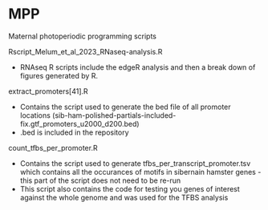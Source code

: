 # MPP
Maternal photoperiodic programming scripts

Rscript_Melum_et_al_2023_RNaseq-analysis.R
- RNAseq R scripts include the edgeR analysis and then a break down of figures generated by R.

extract_promoters[41].R 
- Contains the script used to generate the bed file of all promoter locations (sib-ham-polished-partials-included-fix.gtf_promoters_u2000_d200.bed)
- .bed is included in the repository

count_tfbs_per_promoter.R
- Contains the script used to generate tfbs_per_transcript_promoter.tsv which contains all the occurances of motifs in sibernain hamster genes - this part of the script does not need to be re-run
- This script also contains the code for testing you genes of interest against the whole genome and was used for the TFBS analysis
